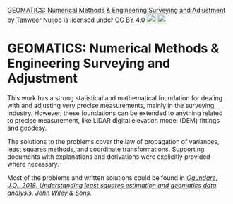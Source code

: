 <p xmlns:cc="http://creativecommons.org/ns#" xmlns:dct="http://purl.org/dc/terms/"><a property="dct:title" rel="cc:attributionURL" href="https://github.com/STR-Nujjoo/Geomatics--Num-Meth-and-Eng-Surv-and-Adj">GEOMATICS: Numerical Methods & Engineering Surveying and Adjustment</a> by <a rel="cc:attributionURL dct:creator" property="cc:attributionName" href="https://github.com/STR-Nujjoo">Tanweer Nujjoo</a> is licensed under <a href="http://creativecommons.org/licenses/by/4.0/?ref=chooser-v1" target="_blank" rel="license noopener noreferrer" style="display:inline-block;">CC BY 4.0<img style="height:22px!important;margin-left:3px;vertical-align:text-bottom;" src="https://mirrors.creativecommons.org/presskit/icons/cc.svg?ref=chooser-v1"><img style="height:22px!important;margin-left:3px;vertical-align:text-bottom;" src="https://mirrors.creativecommons.org/presskit/icons/by.svg?ref=chooser-v1"></a></p>

# GEOMATICS: Numerical Methods & Engineering Surveying and Adjustment
This work has a strong statistical and mathematical foundation for dealing with and adjusting very precise measurements, mainly in the surveying industry. However, these foundations can be extended to anything related to precise measurement, like LiDAR digital elevation model (DEM) fittings and geodesy. 

The solutions to the problems cover the law of propagation of variances, least squares methods, and coordinate transformations. Supporting documents with explanations and derivations were explicitly provided where necessary.

Most of the problems and written solutions could be found in [*Ogundare, J.O., 2018. Understanding least squares estimation and geomatics data analysis. John Wiley & Sons*](https://books.google.co.za/books?id=hn9xDwAAQBAJ&lpg=PA13&ots=nqrk_IMUqm&dq=Understanding%20Least%20Squares%20Estimation%20and%20Geomatics%20Data%20Analysis&lr&pg=PP1#v=onepage&q=Understanding%20Least%20Squares%20Estimation%20and%20Geomatics%20Data%20Analysis&f=false).
